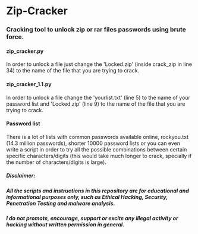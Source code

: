 # Zip-Cracker
### Cracking tool to unlock zip or rar files passwords using brute force.

#### zip_cracker.py
In order to unlock a file just change the 'Locked.zip' (inside crack_zip in line 34) to the name of the file that you are trying to crack.

#### zip_cracker_1.1.py
In order to unlock a file change the 'yourlist.txt' (line 5) to the name of your password list and 'Locked.zip' (line 9) to the name of the file that you are trying to crack.

#### Password list
There is a lot of lists with common passwords available online, rockyou.txt (14.3 million passwords), shorter 10000 password lists or you can even write a script in order to try all the possible combinations between certain specific characters/digits (this would take much longer to crack, specially if the number of characters/digits is large).



##### Disclaimer:
##### All the scripts and instructions in this repository are for educational and informational purposes only, such as Ethical Hacking, Security, Penetration Testing and malware analysis.
##### I do not promote, encourage, support or excite any illegal activity or hacking without written permission in general. 
